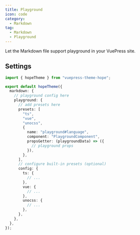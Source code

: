 ```yaml
---
title: Playground
icon: code
category:
  - Markdown
tag:
  - Markdown
  - Playground
---
```


Let the Markdown file support playground in your VuePress site.

<!-- more -->

## Settings

```ts twoslash {6-32} title=".vuepress/theme.ts"
import { hopeTheme } from "vuepress-theme-hope";

export default hopeTheme({
  markdown: {
    // playground config here
    playground: {
      // add presets here
      presets: [
        "ts",
        "vue",
        "unocss",
        {
          name: "playground#language",
          component: "PlaygroundComponent",
          propsGetter: (playgroundData) => ({
            // playground props
          }),
        },
      ],
      // configure built-in presets (optional)
      config: {
        ts: {
          // ...
        },
        vue: {
          // ...
        },
        unocss: {
          // ...
        },
      },
    },
  },
});
```

<!-- @include: @md-enhance/guide/code/playground.md#after -->
